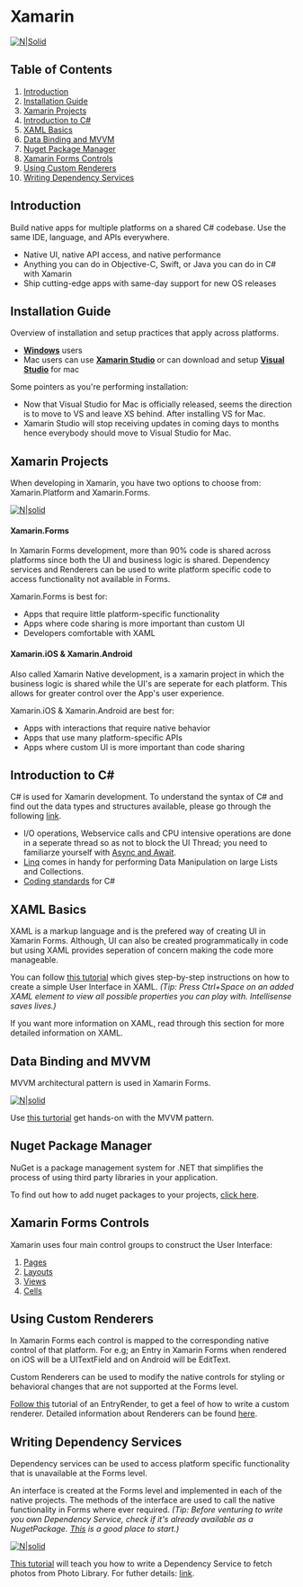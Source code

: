 # Xamarin 

[![N|Solid](https://upload.wikimedia.org/wikipedia/commons/thumb/f/f2/Xamarin-logo.svg/1200px-Xamarin-logo.svg.png)]()

## Table of Contents
1. [Introduction](#introduction)
1. [Installation Guide](#installation-guide)
1. [Xamarin Projects](#xamarin-projects)
1. [Introduction to C#](#introduction-to-c#)
1. [XAML Basics](#xaml-basics)
1. [Data Binding and MVVM](#data-binding-and-mvvm)
1. [Nuget Package Manager](#nuget-package-manager)
1. [Xamarin Forms Controls](#xamarin-forms-controls)
1. [Using Custom Renderers](#using-custom-renderers)
1. [Writing Dependency Services](#writing-dependency-services)

## Introduction
Build native apps for multiple platforms on a shared C# codebase. Use the same IDE, language, and APIs everywhere.
-  Native UI, native API access, and native performance
-  Anything you can do in Objective-C, Swift, or Java you can do in C# with Xamarin
-  Ship cutting-edge apps with same-day support for new OS releases

## Installation Guide
Overview of installation and setup practices that apply across platforms.
-  **[Windows][xamarinWin]** users 
-  Mac users can use **[Xamarin Studio][xamarinStudioMac]** or can download and setup **[Visual Studio][xamarinVisualStudioMac]** for mac

Some pointers as you're performing installation:
-  Now that Visual Studio for Mac is officially released, seems the direction is to move to VS and leave XS behind. After installing VS for Mac.
-  Xamarin Studio will stop receiving updates in coming days to months hence everybody should move to Visual Studio for Mac.

## Xamarin Projects
When developing in Xamarin, you have two options to choose from: Xamarin.Platform and Xamarin.Forms.

[![N|solid](https://image.slidesharecdn.com/developinganddesigningnativemobileappsinvisualstudio-140612112104-phpapp01/95/developing-and-designing-native-mobile-apps-in-visual-studio-13-638.jpg?cb=1403543314)]()

#### Xamarin.Forms
In Xamarin Forms development, more than 90% code is shared across platforms since both the UI and business logic is shared. Dependency services and Renderers can be used to write platform specific code to access functionality not available in Forms.

Xamarin.Forms is best for:
- Apps that require little platform-specific functionality
- Apps where code sharing is more important than custom UI
- Developers comfortable with XAML

#### Xamarin.iOS & Xamarin.Android
Also called Xamarin Native development, is a xamarin project in which the business logic is shared while the UI's are seperate for each platform. This allows for greater control over the App's user experience.

Xamarin.iOS & Xamarin.Android are best for:
- Apps with interactions that require native behavior
- Apps that use many platform-specific APIs
- Apps where custom UI is more important than code sharing

## Introduction to C#
C# is used for Xamarin development. To understand the syntax of C# and find out the data types and structures available, please go through the following [link](https://www.tutorialspoint.com/csharp/csharp_basic_syntax.htm).

- I/O operations, Webservice calls and CPU intensive operations are done in a seperate thread so as not to block the UI Thread; you need to familiarze yourself with [Async and Await](https://docs.microsoft.com/en-us/dotnet/csharp/async).
- [Linq](https://realm.io/docs/xamarin/latest/api/linqsupport.html) comes in handy for performing Data Manipulation on large Lists and Collections.
- [Coding standards](http://www.dofactory.com/reference/csharp-coding-standards) for C#

## XAML Basics
XAML is a markup language and is the prefered way of creating UI in Xamarin Forms. Although, UI can also be created programmatically in code but using XAML provides seperation of concern making the code more manageable.

You can follow [this tutorial](https://developer.xamarin.com/guides/xamarin-forms/xaml/xaml-basics/getting_started_with_xaml/) which gives step-by-step instructions on how to create a simple User Interface in XAML.
*(Tip: Press Ctrl+Space on an added XAML element to view all possible properties you can play with. Intellisense saves lives.)*

If you want more information on XAML, read through this section for more detailed information on XAML.

## Data Binding and MVVM
MVVM architectural pattern is used in Xamarin Forms.

[![N|solid](https://developer.xamarin.com/guides/xamarin-forms/creating-mobile-apps-xamarin-forms/summaries/Images/ch18fg03.png)]()

Use [this turtorial](https://developer.xamarin.com/guides/xamarin-forms/xaml/xaml-basics/data_bindings_to_mvvm/) get hands-on with the MVVM pattern.

## Nuget Package Manager
NuGet is a package management system for .NET that simplifies the process of using third party libraries in your application. 

To find out how to add nuget packages to your projects, [click here](https://blog.xamarin.com/xamarin-studio-and-nuget/).

## Xamarin Forms Controls
Xamarin uses four main control groups to construct the User Interface:
1. [Pages](https://developer.xamarin.com/guides/xamarin-forms/user-interface/controls/pages)
1. [Layouts](https://developer.xamarin.com/guides/xamarin-forms/user-interface/controls/layouts)
1. [Views](https://developer.xamarin.com/guides/xamarin-forms/user-interface/controls/views)
1. [Cells](https://developer.xamarin.com/guides/xamarin-forms/user-interface/controls/cells) 

## Using Custom Renderers
In Xamarin Forms each control is mapped to the corresponding native control of that platform. For e.g; an Entry in Xamarin Forms when rendered on iOS will be a UITextField and on Android will be EditText. 

Custom Renderers can be used to modify the native controls for styling or behavioral changes that are not supported at the Forms level. 

[Follow this](https://developer.xamarin.com/guides/xamarin-forms/application-fundamentals/custom-renderer/entry/) tutorial of an EntryRender, to get a feel of how to write a custom renderer. Detailed information about Renderers can be found [here](https://developer.xamarin.com/guides/xamarin-forms/application-fundamentals/custom-renderer/).

## Writing Dependency Services
Dependency services can be used to access platform specific functionality that is unavailable at the Forms level. 

An interface is created at the Forms level and implemented in each of the native projects. The methods of the interface are used to call the native functionality in Forms where ever required.
*(Tip: Before venturing to write you own Dependency Service, check if it's already available as a NugetPackage. [This](https://github.com/jamesmontemagno/Xamarin.Plugins) is a good place to start.)*

[![N|solid](https://developer.xamarin.com/guides/xamarin-forms/application-fundamentals/dependency-service/introduction/Images/overview_diagram.png)]()

[This tutorial](https://developer.xamarin.com/guides/xamarin-forms/application-fundamentals/dependency-service/photo-picker/) will teach you how to write a Dependency Service to fetch photos from Photo Library. For futher details: [link](https://developer.xamarin.com/guides/xamarin-forms/application-fundamentals/dependency-service/).

[//]: # (Links Section)
[xamarinWin]: <https://developer.xamarin.com/guides/android/getting_started/installation/windows/>
[xamarinStudioMac]: <https://developer.xamarin.com/guides/cross-platform/xamarin-studio/>
[xamarinVisualStudioMac]: <https://docs.microsoft.com/en-us/visualstudio/mac/installation>